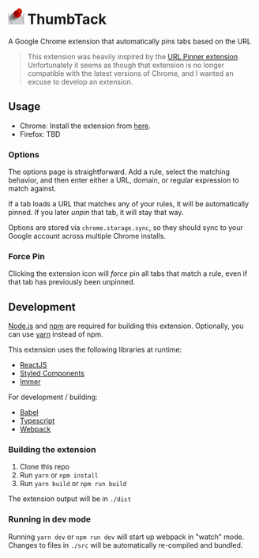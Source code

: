 # ![ThumbTack Icon](https://github.com/rossipedia/thumb-tack/raw/master/src/icon-32.png) ThumbTack

A Google Chrome extension that automatically pins tabs based on the URL

> This extension was heavily inspired by the [URL Pinner extension][1].
> Unfortunately it seems as though that extension is no longer compatible with
> the latest versions of Chrome, and I wanted an excuse to develop an extension.

## Usage

- Chrome: Install the extension from [here][2].
- Firefox: TBD

### Options

The options page is straightforward. Add a rule, select the matching behavior,
and then enter either a URL, domain, or regular expression to match against.

If a tab loads a URL that matches any of your rules, it will be automatically
pinned. If you later _unpin_ that tab, it will stay that way.

Options are stored via `chrome.storage.sync`, so they should sync to your Google
account across multiple Chrome installs.

### Force Pin

Clicking the extension icon will _force_ pin all tabs that match a rule,
even if that tab has previously been unpinned.

## Development

[Node.js](https://nodejs.org/en/) and [npm](https://www.npmjs.com) are required
for building this extension. Optionally, you can use [yarn](https://yarnpkg.com)
instead of npm.

This extension uses the following libraries at runtime:

- [ReactJS](https://reactjs.org)
- [Styled Components](https://www.styled-components.com/)
- [Immer](https://github.com/mweststrate/immer)

For development / building:

- [Babel](https://babeljs.io/)
- [Typescript](https://www.typescriptlang.org)
- [Webpack](https://webpack.js.org)

### Building the extension

1. Clone this repo
2. Run `yarn` or `npm install`
3. Run `yarn build` or `npm run build`

The extension output will be in `./dist`

### Running in dev mode

Running `yarn dev` or `npm run dev` will start up webpack in "watch" mode.
Changes to files in `./src` will be automatically re-compiled and bundled.


[1]: https://chrome.google.com/webstore/detail/url-pinner/lchefjdnocignejmkklgakfmnjhiimjh?utm_source=chrome-ntp-icon
[2]: https://chrome.google.com/webstore/detail/plkdbophokgibnhgphiamdpgamdcpcfc
